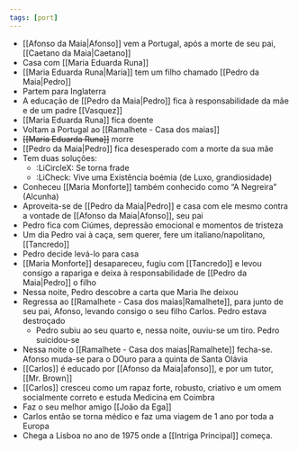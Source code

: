 ```yaml
---
tags: [port]
---
```


- [[Afonso da Maia|Afonso]] vem a Portugal, após a morte de seu pai, [[Caetano da Maia|Caetano]]
- Casa com [[Maria Eduarda Runa]]
- [[Maria Eduarda Runa|Maria]] tem um filho chamado [[Pedro da Maia|Pedro]]
- Partem para Inglaterra
- A educação de [[Pedro da Maia|Pedro]] fica à responsabilidade da mãe e de um padre [[Vasquez]]
- [[Maria Eduarda Runa]] fica doente
- Voltam a Portugal ao [[Ramalhete - Casa dos maias]]
- ~~[[Maria Eduarda Runa]]~~ morre
- [[Pedro da Maia|Pedro]] fica desesperado com a morte da sua mãe
- Tem duas soluções:
	- :LiCircleX: Se torna frade
	- :LiCheck: Vive uma Existência boémia (de Luxo, grandiosidade)
- Conheceu [[Maria Monforte]] também conhecido como “A Negreira” (Alcunha)
- Aproveita-se de [[Pedro da Maia|Pedro]] e casa com ele mesmo contra a vontade de [[Afonso da Maia|Afonso]], seu pai
- Pedro fica com Ciúmes, depressão emocional e momentos de tristeza
- Um dia Pedro vai à caça, sem querer, fere um italiano/napolitano, [[Tancredo]]
- Pedro decide levá-lo para casa
- [[Maria Monforte]] desapareceu, fugiu com [[Tancredo]] e levou consigo a rapariga e deixa à responsabilidade de [[Pedro da Maia|Pedro]] o filho
- Nessa noite, Pedro descobre a carta que Maria lhe deixou
- Regressa ao [[Ramalhete - Casa dos maias|Ramalhete]], para junto de seu pai, Afonso, levando consigo o seu filho Carlos. Pedro estava destroçado
	- Pedro subiu ao seu quarto e, nessa noite, ouviu-se um tiro. Pedro suicidou-se
- Nessa noite o [[Ramalhete - Casa dos maias|Ramalhete]] fecha-se. Afonso muda-se para o DOuro para a quinta de Santa Olávia
- [[Carlos]] é educado por [[Afonso da Maia|afonso]], e por um tutor, [[Mr. Brown]]
- [[Carlos]] cresceu como um rapaz forte, robusto, criativo e um omem socialmente correto e estuda Medicina em Coimbra
- Faz o seu melhor amigo [[João da Ega]]
- Carlos então se torna médico e faz uma viagem de 1 ano por toda a Europa
- Chega a Lisboa no ano de 1975 onde a [[Intriga Principal]] começa.